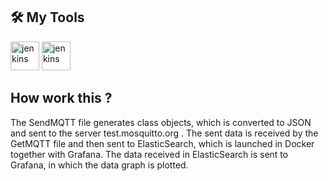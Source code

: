 ## 🛠 My Tools
<a target="_blank"> <img src="https://img.icons8.com/color/256/elasticsearch.png" alt="jenkins" width="46" height="46"/> </a> 
<a target="_blank"> <img src="https://img.icons8.com/fluency/256/grafana.png" alt="jenkins" width="46" height="46"/> </a> 
## How work this ?
The SendMQTT file generates class objects, which is converted to JSON and sent to the server test.mosquitto.org . The sent data is received by the GetMQTT file and then sent to ElasticSearch, which is launched in Docker together with Grafana. The data received in ElasticSearch is sent to Grafana, in which the data graph is plotted.